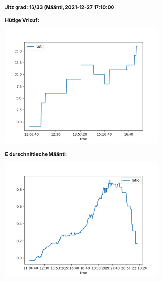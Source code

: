 ### Jitz grad: 16/33 (Määnti, 2021-12-27 17:10:00

### Hütige Vrlouf:
![Graph](Today.png)

### E durschnittleche Määnti:
![Graph](Määnti.png)